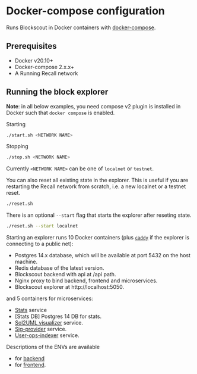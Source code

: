 # Docker-compose configuration

Runs Blockscout in Docker containers with [docker-compose](https://github.com/docker/compose).

## Prerequisites

- Docker v20.10+
- Docker-compose 2.x.x+
- A Running Recall network

## Running the block explorer

**Note**: in all below examples, you need compose v2 plugin is installed in Docker such that `docker compose` is enabled.

Starting
```bash
./start.sh <NETWORK NAME>
```

Stopping
```bash
./stop.sh <NETWORK NAME>
```

Currently `<NETWORK NAME>` can be one of `localnet` or `testnet`.

You can also reset all existing state in the explorer.  This is useful if you are restarting the Recall network from scratch, i.e. a new localnet or a testnet reset.
```bash
./reset.sh
```

There is an optional `--start` flag that starts the explorer after reseting state.
```bash
./reset.sh --start localnet
```

Starting an explorer runs 10 Docker containers (plus [`caddy`](https://hub.docker.com/_/caddy) if the explorer is connecting to a public net):

- Postgres 14.x database, which will be available at port 5432 on the host machine.
- Redis database of the latest version.
- Blockscout backend with api at /api path.
- Nginx proxy to bind backend, frontend and microservices.
- Blockscout explorer at http://localhost:5050.

and 5 containers for microservices:

- [Stats](https://github.com/blockscout/blockscout-rs/tree/main/stats) service
- [Stats DB] Postgres 14 DB for stats.
- [Sol2UML visualizer](https://github.com/blockscout/blockscout-rs/tree/main/visualizer) service.
- [Sig-provider](https://github.com/blockscout/blockscout-rs/tree/main/sig-provider) service.
- [User-ops-indexer](https://github.com/blockscout/blockscout-rs/tree/main/user-ops-indexer) service.

Descriptions of the ENVs are available

- for [backend](https://docs.blockscout.com/setup/env-variables)
- for [frontend](https://github.com/blockscout/frontend/blob/main/docs/ENVS.md).
